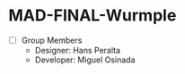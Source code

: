 ﻿# MAD-FINAL-Wurmple

- [ ] Group Members
    - Designer: Hans Peralta
    - Developer: Miguel Osinada
